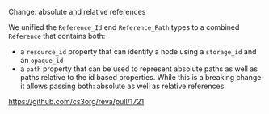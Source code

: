 Change: absolute and relative references

We unified the `Reference_Id` end `Reference_Path` types to a combined `Reference` that contains both:
- a `resource_id` property that can identify a node using a `storage_id` and an `opaque_id`
- a `path` property that can be used to represent absolute paths as well as paths relative to the id based properties.
While this is a breaking change it allows passing both: absolute as well as relative references.

https://github.com/cs3org/reva/pull/1721